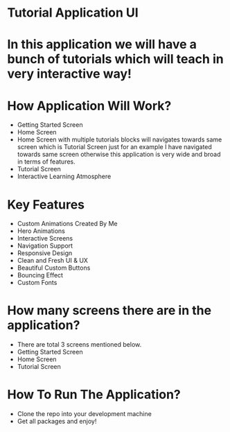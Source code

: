 # Tutorial Application UI

# In this application we will have a bunch of tutorials which will teach in very interactive way!

# How Application Will Work?
- Getting Started Screen
- Home Screen
- Home Screen with multiple tutorials blocks will navigates towards same screen which is Tutorial Screen just for an example I have navigated towards same screen otherwise this application is very wide and broad in terms of features.
- Tutorial Screen
- Interactive Learning Atmosphere

# Key Features 
- Custom Animations Created By Me
- Hero Animations
- Interactive Screens
- Navigation Support
- Responsive Design 
- Clean and Fresh UI & UX
- Beautiful Custom Buttons
- Bouncing Effect
- Custom Fonts

# How many screens there are in the application?
- There are total 3 screens mentioned below.
- Getting Started Screen
- Home Screen
- Tutorial Screen


# How To Run The Application?
- Clone the repo into your development machine
- Get all packages and enjoy!


